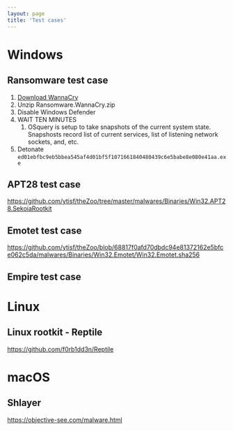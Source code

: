 ```yaml
---
layout: page
title: 'Test cases'
---
```

# Windows 
## Ransomware test case
1. [Download WannaCry](https://github.com/ytisf/theZoo/blob/68817f0afd70dbdc94e81372162e5bfce062c5da/malwares/Binaries/Ransomware.WannaCry/Ransomware.WannaCry.zip)
1. Unzip Ransomware.WannaCry.zip
1. Disable Windows Defender
1. WAIT TEN MINUTES
    1. OSquery is setup to take snapshots of the current system state. Snapshosts record list of current services, list of listening network sockets, and, etc.
1. Detonate `ed01ebfbc9eb5bbea545af4d01bf5f1071661840480439c6e5babe8e080e41aa.exe`



## APT28 test case
https://github.com/ytisf/theZoo/tree/master/malwares/Binaries/Win32.APT28.SekoiaRootkit

## Emotet test case
https://github.com/ytisf/theZoo/blob/68817f0afd70dbdc94e81372162e5bfce062c5da/malwares/Binaries/Win32.Emotet/Win32.Emotet.sha256

## Empire test case


# Linux
## Linux rootkit - Reptile
https://github.com/f0rb1dd3n/Reptile

# macOS
## Shlayer
https://objective-see.com/malware.html